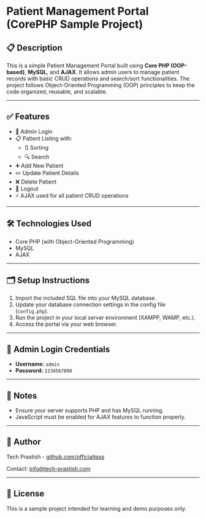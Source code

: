 # Patient Management Portal (CorePHP Sample Project)

## 📋 Description

This is a simple Patient Management Portal built using **Core PHP (OOP-based)**, **MySQL**, and **AJAX**. It allows admin users to manage patient records with basic CRUD operations and search/sort functionalities. The project follows Object-Oriented Programming (OOP) principles to keep the code organized, reusable, and scalable.

---

## ✅ Features

- 🔐 Admin Login
- 📋 Patient Listing with:
  - 🔃 Sorting
  - 🔍 Search
- ➕ Add New Patient
- ✏️ Update Patient Details
- ❌ Delete Patient
- 🚪 Logout
- ⚡ AJAX used for all patient CRUD operations

---

## 🛠️ Technologies Used

- Core PHP (with Object-Oriented Programming)
- MySQL
- AJAX

---

## 🗂️ Setup Instructions

1. Import the included SQL file into your MySQL database.
2. Update your database connection settings in the config file (`config.php`).
3. Run the project in your local server environment (XAMPP, WAMP, etc.).
4. Access the portal via your web browser.

---

## 🔐 Admin Login Credentials

- **Username:** `admin`  
- **Password:** `1234567890`

---

## 📌 Notes

- Ensure your server supports PHP and has MySQL running.
- JavaScript must be enabled for AJAX features to function properly.

---

## 👤 Author

Tech Prastish - [github.com/officialtpss](https://github.com/officialtpss)  

Contact: info@tech-prastish.com

---

## 📄 License

This is a sample project intended for learning and demo purposes only.

